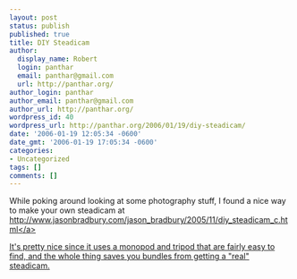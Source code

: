 ```yaml
---
layout: post
status: publish
published: true
title: DIY Steadicam
author:
  display_name: Robert
  login: panthar
  email: panthar@gmail.com
  url: http://panthar.org/
author_login: panthar
author_email: panthar@gmail.com
author_url: http://panthar.org/
wordpress_id: 40
wordpress_url: http://panthar.org/2006/01/19/diy-steadicam/
date: '2006-01-19 12:05:34 -0600'
date_gmt: '2006-01-19 17:05:34 -0600'
categories:
- Uncategorized
tags: []
comments: []
---
```

<p>While poking around looking at some photography stuff, I found a nice way to make your own steadicam at <a href="http:&#47;&#47;www.jasonbradbury.com&#47;jason_bradbury&#47;2005&#47;11&#47;diy_steadicam_c.html">http:&#47;&#47;www.jasonbradbury.com&#47;jason_bradbury&#47;2005&#47;11&#47;diy_steadicam_c.html<&#47;a></p>
<p>It's pretty nice since it uses a monopod and tripod that are fairly easy to find, and the whole thing saves you bundles from getting a "real" steadicam.</p>
